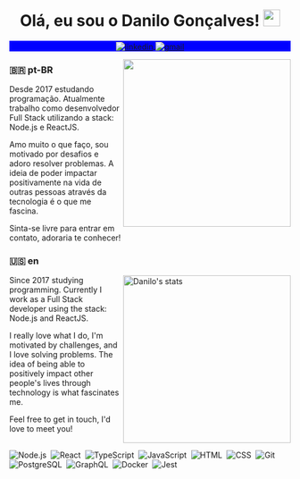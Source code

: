 <h1 align="center">Olá, eu sou o Danilo Gonçalves! <img src="https://raw.githubusercontent.com/kaueMarques/kaueMarques/master/hi.gif" width="30px"></h1>

<p align="center" style="background:blue">
  <a href="https://www.linkedin.com/in/goncadanilo/" target="_blank">
    <img align="center" src="https://img.shields.io/badge/-goncadanilo-0a66c2?style=flat-square&logo=Linkedin&logoColor=white" alt="linkedin"/>
  </a>
  <a href="mailto:gonca.danilo@gmail.com">
    <img align="center" src="https://img.shields.io/badge/-gonca.danilo-0a66c2?style=flat-square&logo=Gmail&logoColor=white" alt="gmail"/>
  </a>
</p>

<img align="right" width="300em" src="https://media.giphy.com/media/fo0HtwcJzNUcOlRdFc/giphy.gif"/>

<h3>🇧🇷 pt-BR</h3>

Desde 2017 estudando programação. Atualmente trabalho como desenvolvedor Full Stack utilizando a stack: Node.js e ReactJS.

Amo muito o que faço, sou motivado por desafios e adoro resolver problemas. A ideia de poder impactar positivamente na vida de outras pessoas através da tecnologia é o que me fascina.

Sinta-se livre para entrar em contato, adoraria te conhecer!


<h3>🇺🇸 en</h3>

<img align="right" width="300em" src="https://github-readme-stats.vercel.app/api/top-langs/?username=goncadanilo&layout=compact&theme=rose_pine" alt="Danilo's stats"/>

Since 2017 studying programming. Currently I work as a Full Stack developer using the stack: Node.js and ReactJS.

I really love what I do, I'm motivated by challenges, and I love solving problems. The idea of being able to positively impact other people's lives through technology is what fascinates me.

Feel free to get in touch, I'd love to meet you!

##


![Node.js](https://img.shields.io/badge/-Node.js-05122A?style=flat&logo=node.js)&nbsp;
![React](https://img.shields.io/badge/-React-05122A?style=flat&logo=react)&nbsp;
![TypeScript](https://img.shields.io/badge/-TypeScript-05122A?style=flat&logo=typescript)&nbsp;
![JavaScript](https://img.shields.io/badge/-JavaScript-05122A?style=flat&logo=javascript)&nbsp;
![HTML](https://img.shields.io/badge/-HTML-05122A?style=flat&logo=HTML5)&nbsp;
![CSS](https://img.shields.io/badge/-CSS-05122A?style=flat&logo=CSS3&logoColor=1572B6)&nbsp;
![Git](https://img.shields.io/badge/-Git-05122A?style=flat&logo=git)&nbsp;
![PostgreSQL](https://img.shields.io/badge/-PostgreSQL-05122A?style=flat&logo=postgresql)&nbsp;
![GraphQL](https://img.shields.io/badge/-GraphQL-05122A?style=flat&logo=graphql&logoColor=#f00)&nbsp;
![Docker](https://img.shields.io/badge/-Docker-05122A?style=flat&logo=docker)&nbsp;
![Jest](https://img.shields.io/badge/-Jest-05122A?style=flat&logo=jest)&nbsp;
